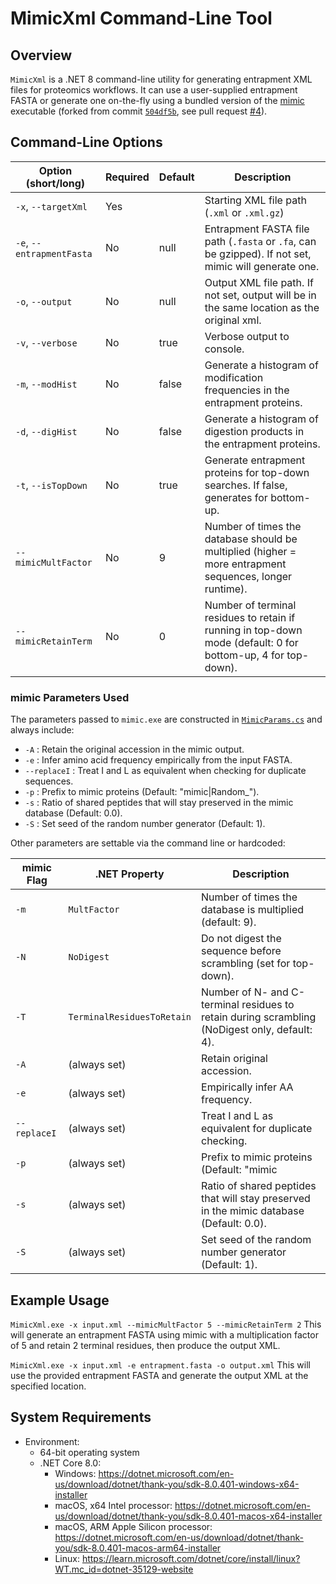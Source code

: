 # MimicXml Command-Line Tool

## Overview

`MimicXml` is a .NET 8 command-line utility for generating entrapment XML files for proteomics workflows. It can use a user-supplied entrapment FASTA or generate one on-the-fly using a bundled version of the [mimic](https://github.com/percolator/mimic) executable (forked from commit [`504df5b`](https://github.com/percolator/mimic/commit/504df5b), see pull request [#4](https://github.com/percolator/mimic/pull/4)).

## Command-Line Options


| Option (short/long)      | Required | Default | Description |
|--------------------------|----------|---------|-------------|
| `-x`, `--targetXml`      | Yes      |         | Starting XML file path (`.xml` or `.xml.gz`) |
| `-e`, `--entrapmentFasta`| No       | null    | Entrapment FASTA file path (`.fasta` or `.fa`, can be gzipped). If not set, mimic will generate one. |
| `-o`, `--output`         | No       | null    | Output XML file path. If not set, output will be in the same location as the original xml. |
| `-v`, `--verbose`        | No       | true    | Verbose output to console. |
| `-m`, `--modHist`        | No       | false   | Generate a histogram of modification frequencies in the entrapment proteins. |
| `-d`, `--digHist`        | No       | false   | Generate a histogram of digestion products in the entrapment proteins. |
| `-t`, `--isTopDown`      | No       | true    | Generate entrapment proteins for top-down searches. If false, generates for bottom-up. |
| `--mimicMultFactor`      | No       | 9       | Number of times the database should be multiplied (higher = more entrapment sequences, longer runtime). |
| `--mimicRetainTerm`      | No       | 0       | Number of terminal residues to retain if running in top-down mode (default: 0 for bottom-up, 4 for top-down). |


### mimic Parameters Used

The parameters passed to `mimic.exe` are constructed in [`MimicParams.cs`](Core/Services/Mimic/MimicParams.cs) and always include:

- `-A` : Retain the original accession in the mimic output.
- `-e` : Infer amino acid frequency empirically from the input FASTA.
- `--replaceI` : Treat I and L as equivalent when checking for duplicate sequences.
- `-p` : Prefix to mimic proteins (Default: "mimic|Random_").
- `-s` : Ratio of shared peptides that will stay preserved in the mimic database (Default: 0.0).
- `-S` : Set seed of the random number generator (Default: 1).

Other parameters are settable via the command line or hardcoded:

| mimic Flag         | .NET Property                | Description |
|--------------------|-----------------------------|-------------|
| `-m`               | `MultFactor`                | Number of times the database is multiplied (default: 9). |
| `-N`               | `NoDigest`                  | Do not digest the sequence before scrambling (set for top-down). |
| `-T`               | `TerminalResiduesToRetain`  | Number of N- and C-terminal residues to retain during scrambling (NoDigest only, default: 4). |
| `-A`               | (always set)                | Retain original accession. |
| `-e`               | (always set)                | Empirically infer AA frequency. |
| `--replaceI`       | (always set)                | Treat I and L as equivalent for duplicate checking. |
| `-p`               | (always set)                | Prefix to mimic proteins (Default: "mimic|Random_"). |
| `-s`               | (always set)                | Ratio of shared peptides that will stay preserved in the mimic database (Default: 0.0). |
| `-S`               | (always set)                | Set seed of the random number generator (Default: 1). |

## Example Usage

`MimicXml.exe -x input.xml --mimicMultFactor 5 --mimicRetainTerm 2`
This will generate an entrapment FASTA using mimic with a multiplication factor of 5 and retain 2 terminal residues, then produce the output XML.

`MimicXml.exe -x input.xml -e entrapment.fasta -o output.xml`
This will use the provided entrapment FASTA and generate the output XML at the specified location.

## System Requirements
* Environment:
  * 64-bit operating system
  * .NET Core 8.0:
     * Windows: https://dotnet.microsoft.com/en-us/download/dotnet/thank-you/sdk-8.0.401-windows-x64-installer
     * macOS, x64 Intel processor: https://dotnet.microsoft.com/en-us/download/dotnet/thank-you/sdk-8.0.401-macos-x64-installer
     * macOS, ARM Apple Silicon processor: https://dotnet.microsoft.com/en-us/download/dotnet/thank-you/sdk-8.0.401-macos-arm64-installer
     * Linux: https://learn.microsoft.com/dotnet/core/install/linux?WT.mc_id=dotnet-35129-website

